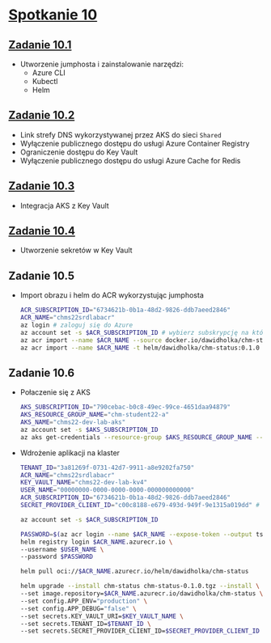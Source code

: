 # [Spotkanie 10](https://github.com/cloudstateu/kurs-iac-terraform/blob/master/Zjazd10/zadania.md)


## [Zadanie 10.1](./zadanie1)

* Utworzenie jumphosta i zainstalowanie narzędzi:
    * Azure CLI
    * Kubectl
    * Helm


## [Zadanie 10.2](./zadanie2)

* Link strefy DNS wykorzystywanej przez AKS do sieci `Shared`
* Wyłączenie publicznego dostępu do usługi Azure Container Registry
* Ograniczenie dostępu do Key Vault
* Wyłączenie publicznego dostępu do usługi Azure Cache for Redis


## [Zadanie 10.3](./zadanie3)

* Integracja AKS z Key Vault


## [Zadanie 10.4](./zadanie4)

* Utworzenie sekretów w Key Vault


## Zadanie 10.5

* Import obrazu i helm do ACR wykorzystując jumphosta
    ```bash
    ACR_SUBSCRIPTION_ID="6734621b-0b1a-48d2-9826-ddb7aeed2846"
    ACR_NAME="chms22srdlabacr"
    az login # zaloguj się do Azure 
    az account set -s $ACR_SUBSCRIPTION_ID # wybierz subskrypcję na której jest ACR
    az acr import --name $ACR_NAME --source docker.io/dawidholka/chm-status:1.0.0
    az acr import --name $ACR_NAME -t helm/dawidholka/chm-status:0.1.0 --source registry-1.docker.io/dawidholka/chm-status:0.1.0
    ```


## Zadanie 10.6

* Połaczenie się z AKS
    ```bash
    AKS_SUBSCRIPTION_ID="790cebac-b0c8-49ec-99ce-4651daa94879"
    AKS_RESOURCE_GROUP_NAME="chm-student22-a"
    AKS_NAME="chms22-dev-lab-aks"
    az account set -s $AKS_SUBSCRIPTION_ID
    az aks get-credentials --resource-group $AKS_RESOURCE_GROUP_NAME --name $AKS_NAME
    ```

* Wdrożenie aplikacji na klaster
    ```bash
    TENANT_ID="3a81269f-0731-42d7-9911-a8e9202fa750"
    ACR_NAME="chms22srdlabacr"
    KEY_VAULT_NAME="chms22-dev-lab-kv4"
    USER_NAME="00000000-0000-0000-0000-000000000000"
    ACR_SUBSCRIPTION_ID="6734621b-0b1a-48d2-9826-ddb7aeed2846"
    SECRET_PROVIDER_CLIENT_ID="c00c8188-e679-493d-949f-9e1315a019dd" # do pobrania z outputów modułu aks w zadaniu 3

    az account set -s $ACR_SUBSCRIPTION_ID

    PASSWORD=$(az acr login --name $ACR_NAME --expose-token --output tsv --query accessToken)
    helm registry login $ACR_NAME.azurecr.io \
    --username $USER_NAME \
    --password $PASSWORD

    helm pull oci://$ACR_NAME.azurecr.io/helm/dawidholka/chm-status

    helm upgrade --install chm-status chm-status-0.1.0.tgz --install \
    --set image.repository=$ACR_NAME.azurecr.io/dawidholka/chm-status \
    --set config.APP_ENV="production" \
    --set config.APP_DEBUG="false" \
    --set secrets.KEY_VAULT_URI=$KEY_VAULT_NAME \
    --set secrets.TENANT_ID=$TENANT_ID \
    --set secrets.SECRET_PROVIDER_CLIENT_ID=$SECRET_PROVIDER_CLIENT_ID
    ```

